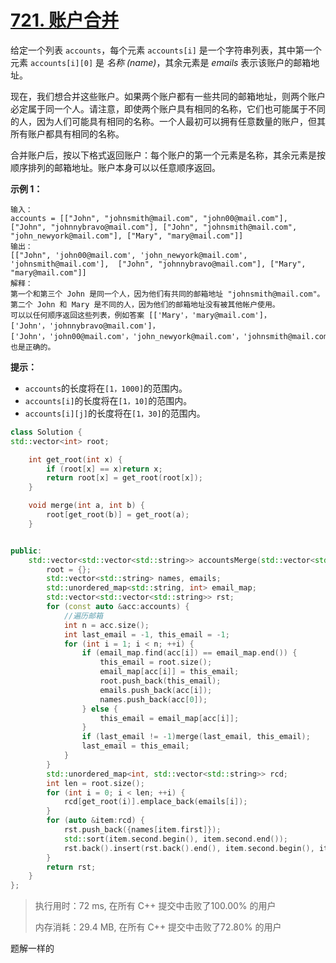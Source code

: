 # [721. 账户合并](https://leetcode-cn.com/problems/accounts-merge/)

给定一个列表 `accounts`，每个元素 `accounts[i]` 是一个字符串列表，其中第一个元素 `accounts[i][0]` 是 *名称 (name)*，其余元素是 *emails* 表示该账户的邮箱地址。

现在，我们想合并这些账户。如果两个账户都有一些共同的邮箱地址，则两个账户必定属于同一个人。请注意，即使两个账户具有相同的名称，它们也可能属于不同的人，因为人们可能具有相同的名称。一个人最初可以拥有任意数量的账户，但其所有账户都具有相同的名称。

合并账户后，按以下格式返回账户：每个账户的第一个元素是名称，其余元素是按顺序排列的邮箱地址。账户本身可以以任意顺序返回。

 

**示例 1：**

```
输入：
accounts = [["John", "johnsmith@mail.com", "john00@mail.com"], ["John", "johnnybravo@mail.com"], ["John", "johnsmith@mail.com", "john_newyork@mail.com"], ["Mary", "mary@mail.com"]]
输出：
[["John", 'john00@mail.com', 'john_newyork@mail.com', 'johnsmith@mail.com'],  ["John", "johnnybravo@mail.com"], ["Mary", "mary@mail.com"]]
解释：
第一个和第三个 John 是同一个人，因为他们有共同的邮箱地址 "johnsmith@mail.com"。 
第二个 John 和 Mary 是不同的人，因为他们的邮箱地址没有被其他帐户使用。
可以以任何顺序返回这些列表，例如答案 [['Mary'，'mary@mail.com']，['John'，'johnnybravo@mail.com']，
['John'，'john00@mail.com'，'john_newyork@mail.com'，'johnsmith@mail.com']] 也是正确的。
```

 

**提示：**

- `accounts`的长度将在`[1，1000]`的范围内。
- `accounts[i]`的长度将在`[1，10]`的范围内。
- `accounts[i][j]`的长度将在`[1，30]`的范围内。

```c++
class Solution {
std::vector<int> root;

    int get_root(int x) {
        if (root[x] == x)return x;
        return root[x] = get_root(root[x]);
    }

    void merge(int a, int b) {
        root[get_root(b)] = get_root(a);
    }


public:
    std::vector<std::vector<std::string>> accountsMerge(std::vector<std::vector<std::string>> &accounts) {
        root = {};
        std::vector<std::string> names, emails;
        std::unordered_map<std::string, int> email_map;
        std::vector<std::vector<std::string>> rst;
        for (const auto &acc:accounts) {
            //遍历邮箱
            int n = acc.size();
            int last_email = -1, this_email = -1;
            for (int i = 1; i < n; ++i) {
                if (email_map.find(acc[i]) == email_map.end()) {
                    this_email = root.size();
                    email_map[acc[i]] = this_email;
                    root.push_back(this_email);
                    emails.push_back(acc[i]);
                    names.push_back(acc[0]);
                } else {
                    this_email = email_map[acc[i]];
                }
                if (last_email != -1)merge(last_email, this_email);
                last_email = this_email;
            }
        }
        std::unordered_map<int, std::vector<std::string>> rcd;
        int len = root.size();
        for (int i = 0; i < len; ++i) {
            rcd[get_root(i)].emplace_back(emails[i]);
        }
        for (auto &item:rcd) {
            rst.push_back({names[item.first]});
            std::sort(item.second.begin(), item.second.end());
            rst.back().insert(rst.back().end(), item.second.begin(), item.second.end());
        }
        return rst;
    }
};
```

> 执行用时：72 ms, 在所有 C++ 提交中击败了100.00% 的用户
>
> 内存消耗：29.4 MB, 在所有 C++ 提交中击败了72.80% 的用户

题解一样的


